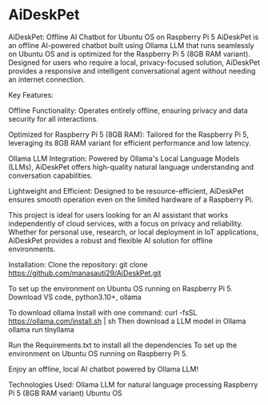 # AiDeskPet
AiDeskPet: Offline AI Chatbot for Ubuntu OS on Raspberry Pi 5
AiDeskPet is an offline AI-powered chatbot built using Ollama LLM that runs seamlessly on Ubuntu OS and is optimized for the Raspberry Pi 5 (8GB RAM variant). Designed for users who require a local, privacy-focused solution, AiDeskPet provides a responsive and intelligent conversational agent without needing an internet connection.

Key Features:

Offline Functionality: Operates entirely offline, ensuring privacy and data security for all interactions.

Optimized for Raspberry Pi 5 (8GB RAM): Tailored for the Raspberry Pi 5, leveraging its 8GB RAM variant for efficient performance and low latency.

Ollama LLM Integration: Powered by Ollama's Local Language Models (LLMs), AiDeskPet offers high-quality natural language understanding and conversation capabilities.

Lightweight and Efficient: Designed to be resource-efficient, AiDeskPet ensures smooth operation even on the limited hardware of a Raspberry Pi.

This project is ideal for users looking for an AI assistant that works independently of cloud services, with a focus on privacy and reliability. Whether for personal use, research, or local deployment in IoT applications, AiDeskPet provides a robust and flexible AI solution for offline environments.

Installation:
Clone the repository:
git clone https://github.com/manasauti29/AiDeskPet.git

To set up the environment on Ubuntu OS running on Raspberry Pi 5.
Download VS code, python3.10+, ollama

To download ollama
Install with one command:
curl -fsSL https://ollama.com/install.sh | sh
Then download a LLM model in Ollama 
ollama run tinyllama

Run the Requirements.txt to install all the dependencies
To set up the environment on Ubuntu OS running on Raspberry Pi 5.

Enjoy an offline, local AI chatbot powered by Ollama LLM!

Technologies Used:
Ollama LLM for natural language processing
Raspberry Pi 5 (8GB RAM variant)
Ubuntu OS

